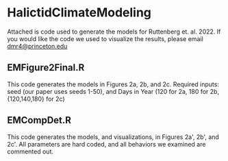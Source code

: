 # HalictidClimateModeling

Attached is code used to generate the models for Ruttenberg et. al. 2022.  If you would like the code we used to visualize the results, please email dmr4@princeton.edu

## EMFigure2Final.R

This code generates the models in Figures 2a, 2b, and 2c.  Required inputs: seed (our paper uses seeds 1-50), and Days in Year (120 for 2a, 180 for 2b, {120,140,180} for 2c)

## EMCompDet.R

This code generates the models, and visualizations, in Figures 2a', 2b', and 2c'.  All parameters are hard coded, and all behaviors we examined are commented out.  



